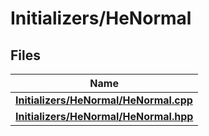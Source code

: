 # Initializers/HeNormal



## Files

| Name           |
| -------------- |
| **[Initializers/HeNormal/HeNormal.cpp](_he_normal_8cpp.md#file-henormal.cpp)**  |
| **[Initializers/HeNormal/HeNormal.hpp](_he_normal_8hpp.md#file-henormal.hpp)**  |
